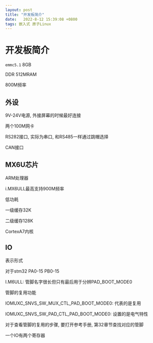 ```yaml
---
layout: post
title: "开发板简介" 
date:   2022-8-12 15:39:08 +0800
tags: 嵌入式 原子Linux     
---
```


# 开发板简介

`emmc5.1` 8GB

DDR 512MRAM

800M频率

## 外设

9V-24V电源, 外接屏幕的时候最好连接

两个100M网卡

RS282接口, 实际为串口, 和RS485一样通过跳帽选择

CAN接口



## MX6U芯片

ARM处理器

i.MX6ULL最高支持900M频率

低功耗

一级缓存32K

二级缓存128K

CortexA7内核



## IO

表示形式

对于stm32 PA0-15 PB0-15

I.M6ULL: 管脚名字很长但只有最后用于分辨PAD_BOOT_MODE0

管脚的复用功能

IOMUXC_SNVS_SW_MUX_CTL_PAD_BOOT_MODE0: 代表的是复用

IOMUXC_SNVS_SW_PAD_CTL_PAD_BOOT_MODE0: 设置的是电气特性

对于查看管脚的复用的步骤, 要打开参考手册, 第32章节查找对应的管脚

一个IO有两个寄存器